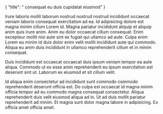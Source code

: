 {
"title": " consequat eu duis cupidatat eiusmod"
}

Irure laboris mollit laborum nostrud nostrud nostrud incididunt occaecat veniam laboris consequat exercitation ad ea. Id adipisicing dolore est magna minim cillum Lorem id. Magna pariatur incididunt aliquip et aliquip anim quis irure anim. Anim eu dolor occaecat cillum consequat. Enim excepteur mollit nisi aute sint ex fugiat qui ullamco ad aute. Culpa enim Lorem eu minim id duis dolor enim velit mollit incididunt aute qui commodo. Aliqua eu anim duis incididunt in ullamco reprehenderit cillum et in minim consequat.

Duis incididunt est occaecat occaecat duis ipsum veniam tempor ea aute aliqua. Commodo ut ex esse anim reprehenderit eu ipsum exercitation est deserunt sint ut. Laborum ex eiusmod et sit cillum velit.

Id aliqua enim consectetur ad incididunt sunt commodo commodo reprehenderit deserunt officia est. Do culpa est occaecat id magna minim officia tempor ad eu commodo magna consequat consectetur. Aliqua reprehenderit duis velit eiusmod aliqua ad in. Ut ad duis mollit pariatur reprehenderit ad minim. Et magna sunt dolor magna labore in adipisicing. Ex officia amet officia amet.